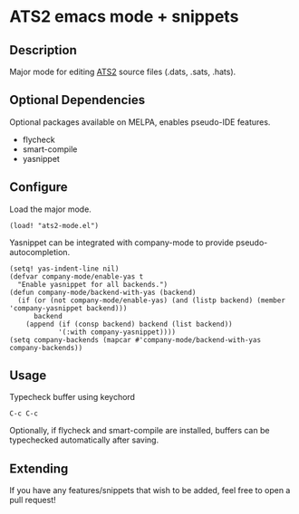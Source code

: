 # ATS2 emacs mode + snippets

## Description
Major mode for editing [ATS2](http://www.ats-lang.org/) source files (.dats, .sats, .hats).

## Optional Dependencies 
Optional packages available on MELPA, enables pseudo-IDE features.
- flycheck
- smart-compile
- yasnippet

## Configure
Load the major mode.
``` emacs-lisp
(load! "ats2-mode.el")
```

Yasnippet can be integrated with company-mode to provide pseudo-autocompletion.
```emacs-lisp
(setq! yas-indent-line nil)
(defvar company-mode/enable-yas t
  "Enable yasnippet for all backends.")
(defun company-mode/backend-with-yas (backend)
  (if (or (not company-mode/enable-yas) (and (listp backend) (member 'company-yasnippet backend)))
      backend
    (append (if (consp backend) backend (list backend))
            '(:with company-yasnippet))))
(setq company-backends (mapcar #'company-mode/backend-with-yas company-backends))
```

## Usage

Typecheck buffer using keychord
```
C-c C-c
```

Optionally, if flycheck and smart-compile are installed, buffers can be typechecked automatically after saving.

## Extending
If you have any features/snippets that wish to be added, feel free to open a pull request!
